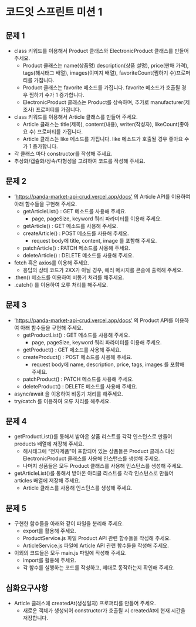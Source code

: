 # 코드잇 스프린트 미션 1

## 문제 1

- class 키워드를 이용해서 Product 클래스와 ElectronicProduct 클래스를 만들어 주세요.
  - Product 클래스는 name(상품명) description(상품 설명), price(판매 가격), tags(해시태그 배열), images(이미지 배열), favoriteCount(찜하기 수)프로퍼티를 가집니다.
  - Product 클래스는 favorite 메소드를 가집니다. favorite 메소드가 호출될 경우 찜하기 수가 1 증가합니다.
  - ElectronicProduct 클래스는 Product를 상속하며, 추가로 manufacturer(제조사) 프로퍼티를 가집니다.
- class 키워드를 이용해서 Article 클래스를 만들어 주세요.
  - Article 클래스는 title(제목), content(내용), writer(작성자), likeCount(좋아요 수) 프로퍼티를 가집니다.
  - Article 클래스는 like 메소드를 가집니다. like 메소드가 호출될 경우 좋아요 수가 1 증가합니다.
- 각 클래스 마다 constructor를 작성해 주세요.
- 추상화/캡슐화/상속/다형성을 고려하여 코드를 작성해 주세요.

## 문제 2

- ‘https://panda-market-api-crud.vercel.app/docs’ 의 Article API를 이용하여 아래 함수들을 구현해 주세요.
  - getArticleList() : GET 메소드를 사용해 주세요.
    - page, pageSize, keyword 쿼리 파라미터를 이용해 주세요.
  - getArticle() : GET 메소드를 사용해 주세요.
  - createArticle() : POST 메소드를 사용해 주세요.
    - request body에 title, content, image 를 포함해 주세요.
  - patchArticle() : PATCH 메소드를 사용해 주세요.
  - deleteArticle() : DELETE 메소드를 사용해 주세요.
- fetch 혹은 axios를 이용해 주세요.
  - 응답의 상태 코드가 2XX가 아닐 경우, 에러 메시지를 콘솔에 출력해 주세요.
- .then() 메소드를 이용하여 비동기 처리를 해주세요.
- .catch() 를 이용하여 오류 처리를 해주세요.

## 문제 3

- ‘https://panda-market-api-crud.vercel.app/docs’ 의 Product API를 이용하여 아래 함수들을 구현해 주세요.
  - getProductList() : GET 메소드를 사용해 주세요.
    - page, pageSize, keyword 쿼리 파라미터를 이용해 주세요.
  - getProduct() : GET 메소드를 사용해 주세요.
  - createProduct() : POST 메소드를 사용해 주세요.
    - request body에 name, description, price, tags, images 를 포함해 주세요.
  - patchProduct() : PATCH 메소드를 사용해 주세요.
  - deleteProduct() : DELETE 메소드를 사용해 주세요.
- async/await 을 이용하여 비동기 처리를 해주세요.
- try/catch 를 이용하여 오류 처리를 해주세요.

## 문제 4

- getProductList()를 통해서 받아온 상품 리스트를 각각 인스턴스로 만들어 products 배열에 저장해 주세요.
  - 해시태그에 “전자제품”이 포함되어 있는 상품들은 Product 클래스 대신 ElectronicProduct 클래스를 사용해 인스턴스를 생성해 주세요.
  - 나머지 상품들은 모두 Product 클래스를 사용해 인스턴스를 생성해 주세요.
- getArticleList()를 통해서 받아온 아티클 리스트를 각각 인스턴스로 만들어 articles 배열에 저장해 주세요.
  - Article 클래스를 사용해 인스턴스를 생성해 주세요.

## 문제 5

- 구현한 함수들을 아래와 같이 파일을 분리해 주세요.
  - export를 활용해 주세요.
  - ProductService.js 파일 Product API 관련 함수들을 작성해 주세요.
  - ArticleService.js 파일에 Article API 관련 함수들을 작성해 주세요.
- 이외의 코드들은 모두 main.js 파일에 작성해 주세요.
  - import를 활용해 주세요.
  - 각 함수를 실행하는 코드를 작성하고, 제대로 동작하는지 확인해 주세요.

## 심화요구사항

- Article 클래스에 createdAt(생성일자) 프로퍼티를 만들어 주세요.
  - 새로운 객체가 생성되어 constructor가 호출될 시 createdAt에 현재 시간을 저장합니다.
